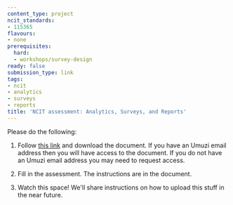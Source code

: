 ```yaml
---
content_type: project
ncit_standards:
- 115365
flavours:
- none
prerequisites:
  hard:
  - workshops/survey-design
ready: false
submission_type: link 
tags:
- ncit
- analytics
- surveys
- reports
title: 'NCIT assessment: Analytics, Surveys, and Reports'
---
```


Please do the following:

1. Follow [this link](https://drive.google.com/file/d/1JdzMepfe_5UR5WB_w3JS2aS1b-0qG2Tb/view?usp=sharing) and download the document. If you have an Umuzi email address then you will have access to the document. If you do not have an Umuzi email address you may need to request access.

2. Fill in the assessment. The instructions are in the document. 
   
3. Watch this space! We'll share instructions on how to upload this stuff in the near future.